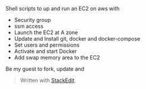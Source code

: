 Shell scripts to up and run an EC2 on aws with

 - Security group
 - ssm access
 - Launch the EC2 at A zone
 - Update and Install git, docker and docker-compose
 - Set users and permissions
 - Activate and start Docker
 - Add swap memory area to the EC2

Be my guest to fork, update and 

> Written with [StackEdit](https://stackedit.io/).
